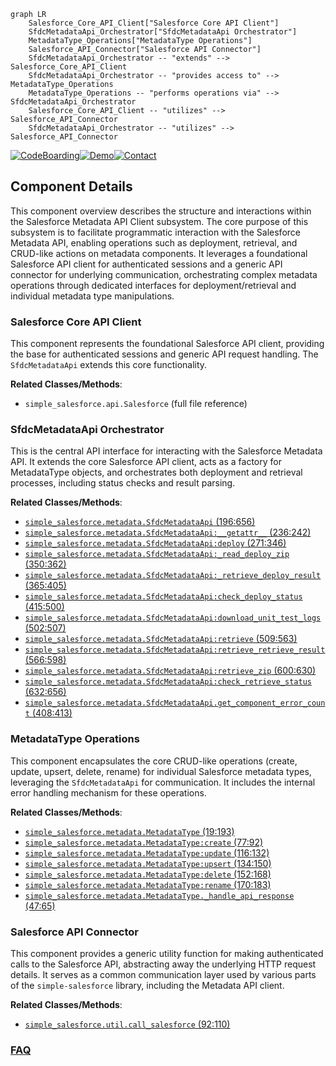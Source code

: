 ```mermaid
graph LR
    Salesforce_Core_API_Client["Salesforce Core API Client"]
    SfdcMetadataApi_Orchestrator["SfdcMetadataApi Orchestrator"]
    MetadataType_Operations["MetadataType Operations"]
    Salesforce_API_Connector["Salesforce API Connector"]
    SfdcMetadataApi_Orchestrator -- "extends" --> Salesforce_Core_API_Client
    SfdcMetadataApi_Orchestrator -- "provides access to" --> MetadataType_Operations
    MetadataType_Operations -- "performs operations via" --> SfdcMetadataApi_Orchestrator
    Salesforce_Core_API_Client -- "utilizes" --> Salesforce_API_Connector
    SfdcMetadataApi_Orchestrator -- "utilizes" --> Salesforce_API_Connector
```
[![CodeBoarding](https://img.shields.io/badge/Generated%20by-CodeBoarding-9cf?style=flat-square)](https://github.com/CodeBoarding/CodeBoarding)[![Demo](https://img.shields.io/badge/Try%20our-Demo-blue?style=flat-square)](https://www.codeboarding.org/demo)[![Contact](https://img.shields.io/badge/Contact%20us%20-%20contact@codeboarding.org-lightgrey?style=flat-square)](mailto:contact@codeboarding.org)

## Component Details

This component overview describes the structure and interactions within the Salesforce Metadata API Client subsystem. The core purpose of this subsystem is to facilitate programmatic interaction with the Salesforce Metadata API, enabling operations such as deployment, retrieval, and CRUD-like actions on metadata components. It leverages a foundational Salesforce API client for authenticated sessions and a generic API connector for underlying communication, orchestrating complex metadata operations through dedicated interfaces for deployment/retrieval and individual metadata type manipulations.

### Salesforce Core API Client
This component represents the foundational Salesforce API client, providing the base for authenticated sessions and generic API request handling. The `SfdcMetadataApi` extends this core functionality.


**Related Classes/Methods**:

- `simple_salesforce.api.Salesforce` (full file reference)


### SfdcMetadataApi Orchestrator
This is the central API interface for interacting with the Salesforce Metadata API. It extends the core Salesforce API client, acts as a factory for MetadataType objects, and orchestrates both deployment and retrieval processes, including status checks and result parsing.


**Related Classes/Methods**:

- <a href="https://github.com/simple-salesforce/simple-salesforce/blob/master/simple_salesforce/metadata.py#L196-L656" target="_blank" rel="noopener noreferrer">`simple_salesforce.metadata.SfdcMetadataApi` (196:656)</a>
- <a href="https://github.com/simple-salesforce/simple-salesforce/blob/master/simple_salesforce/metadata.py#L236-L242" target="_blank" rel="noopener noreferrer">`simple_salesforce.metadata.SfdcMetadataApi:__getattr__` (236:242)</a>
- <a href="https://github.com/simple-salesforce/simple-salesforce/blob/master/simple_salesforce/metadata.py#L271-L346" target="_blank" rel="noopener noreferrer">`simple_salesforce.metadata.SfdcMetadataApi:deploy` (271:346)</a>
- <a href="https://github.com/simple-salesforce/simple-salesforce/blob/master/simple_salesforce/metadata.py#L350-L362" target="_blank" rel="noopener noreferrer">`simple_salesforce.metadata.SfdcMetadataApi:_read_deploy_zip` (350:362)</a>
- <a href="https://github.com/simple-salesforce/simple-salesforce/blob/master/simple_salesforce/metadata.py#L365-L405" target="_blank" rel="noopener noreferrer">`simple_salesforce.metadata.SfdcMetadataApi:_retrieve_deploy_result` (365:405)</a>
- <a href="https://github.com/simple-salesforce/simple-salesforce/blob/master/simple_salesforce/metadata.py#L415-L500" target="_blank" rel="noopener noreferrer">`simple_salesforce.metadata.SfdcMetadataApi:check_deploy_status` (415:500)</a>
- <a href="https://github.com/simple-salesforce/simple-salesforce/blob/master/simple_salesforce/metadata.py#L502-L507" target="_blank" rel="noopener noreferrer">`simple_salesforce.metadata.SfdcMetadataApi:download_unit_test_logs` (502:507)</a>
- <a href="https://github.com/simple-salesforce/simple-salesforce/blob/master/simple_salesforce/metadata.py#L509-L563" target="_blank" rel="noopener noreferrer">`simple_salesforce.metadata.SfdcMetadataApi:retrieve` (509:563)</a>
- <a href="https://github.com/simple-salesforce/simple-salesforce/blob/master/simple_salesforce/metadata.py#L566-L598" target="_blank" rel="noopener noreferrer">`simple_salesforce.metadata.SfdcMetadataApi:retrieve_retrieve_result` (566:598)</a>
- <a href="https://github.com/simple-salesforce/simple-salesforce/blob/master/simple_salesforce/metadata.py#L600-L630" target="_blank" rel="noopener noreferrer">`simple_salesforce.metadata.SfdcMetadataApi:retrieve_zip` (600:630)</a>
- <a href="https://github.com/simple-salesforce/simple-salesforce/blob/master/simple_salesforce/metadata.py#L632-L656" target="_blank" rel="noopener noreferrer">`simple_salesforce.metadata.SfdcMetadataApi:check_retrieve_status` (632:656)</a>
- <a href="https://github.com/simple-salesforce/simple-salesforce/blob/master/simple_salesforce/metadata.py#L408-L413" target="_blank" rel="noopener noreferrer">`simple_salesforce.metadata.SfdcMetadataApi.get_component_error_count` (408:413)</a>


### MetadataType Operations
This component encapsulates the core CRUD-like operations (create, update, upsert, delete, rename) for individual Salesforce metadata types, leveraging the `SfdcMetadataApi` for communication. It includes the internal error handling mechanism for these operations.


**Related Classes/Methods**:

- <a href="https://github.com/simple-salesforce/simple-salesforce/blob/master/simple_salesforce/metadata.py#L19-L193" target="_blank" rel="noopener noreferrer">`simple_salesforce.metadata.MetadataType` (19:193)</a>
- <a href="https://github.com/simple-salesforce/simple-salesforce/blob/master/simple_salesforce/metadata.py#L77-L92" target="_blank" rel="noopener noreferrer">`simple_salesforce.metadata.MetadataType:create` (77:92)</a>
- <a href="https://github.com/simple-salesforce/simple-salesforce/blob/master/simple_salesforce/metadata.py#L116-L132" target="_blank" rel="noopener noreferrer">`simple_salesforce.metadata.MetadataType:update` (116:132)</a>
- <a href="https://github.com/simple-salesforce/simple-salesforce/blob/master/simple_salesforce/metadata.py#L134-L150" target="_blank" rel="noopener noreferrer">`simple_salesforce.metadata.MetadataType:upsert` (134:150)</a>
- <a href="https://github.com/simple-salesforce/simple-salesforce/blob/master/simple_salesforce/metadata.py#L152-L168" target="_blank" rel="noopener noreferrer">`simple_salesforce.metadata.MetadataType:delete` (152:168)</a>
- <a href="https://github.com/simple-salesforce/simple-salesforce/blob/master/simple_salesforce/metadata.py#L170-L183" target="_blank" rel="noopener noreferrer">`simple_salesforce.metadata.MetadataType:rename` (170:183)</a>
- <a href="https://github.com/simple-salesforce/simple-salesforce/blob/master/simple_salesforce/metadata.py#L47-L65" target="_blank" rel="noopener noreferrer">`simple_salesforce.metadata.MetadataType._handle_api_response` (47:65)</a>


### Salesforce API Connector
This component provides a generic utility function for making authenticated calls to the Salesforce API, abstracting away the underlying HTTP request details. It serves as a common communication layer used by various parts of the `simple-salesforce` library, including the Metadata API client.


**Related Classes/Methods**:

- <a href="https://github.com/simple-salesforce/simple-salesforce/blob/master/simple_salesforce/util.py#L92-L110" target="_blank" rel="noopener noreferrer">`simple_salesforce.util.call_salesforce` (92:110)</a>




### [FAQ](https://github.com/CodeBoarding/GeneratedOnBoardings/tree/main?tab=readme-ov-file#faq)